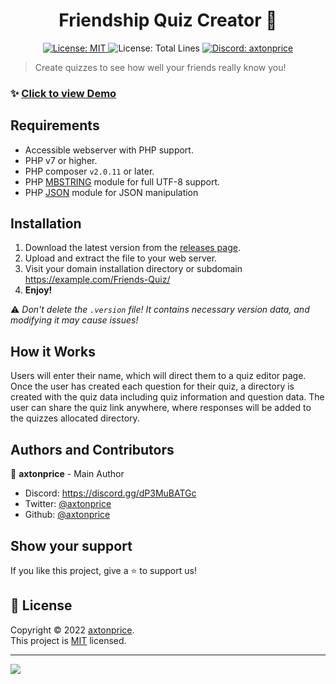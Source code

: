 <h1 align="center">Friendship Quiz Creator 👋</h1>

<p align="center">
  <a href="https://github.com/axtonprice-dev/Friends-Quiz/blob/main/LICENSE" target="_blank">
    <img alt="License: MIT" src="https://img.shields.io/badge/License-MIT-yellow.svg" />
  </a>
  <img alt="License: Total Lines" src="https://img.shields.io/tokei/lines/github/axtonprice-dev/Friends-Quiz?label=Total%20lines" />
  <a href="https://axtonprice.com?discord" target="_blank">
    <img alt="Discord: axtonprice" src="https://discord.com/api/guilds/826239258590969897/widget.png?style=shield" />
  </a>
</p>

> Create quizzes to see how well your friends really know you!

### ✨ <a href="https://friendquiz.axtonprice.com" target="_blank">Click to view Demo</a>

## Requirements

- Accessible webserver with PHP support.
- PHP v7 or higher.
- PHP composer `v2.0.11` or later.
- PHP [MBSTRING](http://php.net/manual/en/book.mbstring.php) module for full UTF-8 support.
- PHP [JSON](http://php.net/manual/en/book.json.php) module for JSON manipulation

## Installation

1. Download the latest version from the <a href="https://github.com/axtonprice-dev/Friends-Quiz/releases">releases page</a>. 
2. Upload and extract the file to your web server. 
3. Visit your domain installation directory or subdomain https://example.com/Friends-Quiz/
4. **Enjoy!**

⚠️ *Don't delete the `.version` file! It contains necessary version data, and modifying it may cause issues!*

## How it Works

Users will enter their name, which will direct them to a quiz editor page. Once the user has created each question for their quiz, a directory is created with the quiz data including quiz information and question data. The user can share the quiz link anywhere, where responses will be added to the quizzes allocated directory.
  
## Authors and Contributors

👤 **axtonprice** - Main Author

* Discord: https://discord.gg/dP3MuBATGc
* Twitter: [@axtonprice](https://twitter.com/axtonprice)
* Github: [@axtonprice](https://github.com/axtonprice)

## Show your support

If you like this project, give a ⭐️ to support us!

## 📝 License

Copyright © 2022 [axtonprice](https://github.com/axtonprice).<br />
This project is [MIT](https://github.com/axtonprice-dev/Friends-Quiz/blob/main/LICENSE) licensed.

<hr>

<a href="https://discord.gg/dP3MuBATGc"><img src="https://discord.com/api/guilds/826239258590969897/widget.png?style=banner3"/></a>
